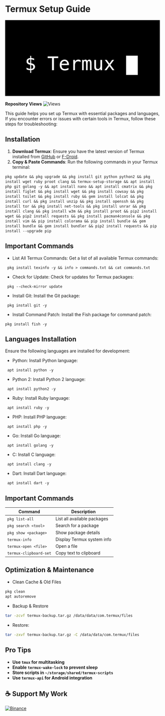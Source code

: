 # Termux Setup Guide

![Termux Setup Guide](banner.jpg)

**Repository Views** ![Views](https://profile-counter.glitch.me/Termux-Setup-Guide/count.svg) 

This guide helps you set up Termux with essential packages and languages, If you encounter errors or issues with certain tools in Termux, follow these steps for troubleshooting:

## Installation

1. **Download Termux**: Ensure you have the latest version of Termux installed from [GitHub](https://github.com/termux/termux-app/releases) or [F-Droid](https://f-droid.org/packages/com.termux/).
2. **Copy & Paste Commands**: Run the following commands in your Termux terminal:

```shell
pkg update && pkg upgrade && pkg install git python python2 && pkg install wget ruby proot clang && termux-setup-storage && apt install php git golang -y && apt install nano && apt install cmatrix && pkg install figlet && pkg install wget && pkg install cowsay && pkg install toilet && pkg install ruby && gem install lolcat && pkg install curl && pkg install unzip && pkg install openssh && pkg install tor && pkg install net-tools && pkg install unrar && pkg install clang && pkg install w3m && pkg install proot && pip2 install wget && pip2 install requests && pkg install pacman4console && pkg install vim && pip install colorama && pip install bundle && gem install bundle && gem install bundler && pip2 install requests && pip install --upgrade pip
```
## Important Commands

- List All Termux Commands: Get a list of all available Termux commands:

```shell
 pkg install texinfo -y && info > commands.txt && cat commands.txt
```

- Check for Update: Check for updates for Termux packages:

```shell
 pkg --check-mirror update
```

- Install Git: Install the Git package:

```shell
 pkg install git -y
```

- Install Command Patch: Install the Fish package for command patch:

```shell
pkg install fish -y
```

## Languages Installation

Ensure the following languages are installed for development:

- Python: Install Python language:

```shell
 apt install python -y
```

- Python 2: Install Python 2 language:

```shell
 apt install python2 -y
```

- Ruby: Install Ruby language:

```shell
 apt install ruby ​​-y
```

- PHP: Install PHP language:

```shell
 apt install php -y
```

- Go: Install Go language:

```shell
 apt install golang -y
```

- C: Install C language:
```shell
 apt install clang -y
```

- Dart: Install Dart language:
```shell
 apt install dart -y
```
## Important Commands

| Command | Description |
|---------|-------------|
| `pkg list-all` | List all available packages |
| `pkg search <tool>` | Search for a package |
| `pkg show <package>` | Show package details |
| `termux-info` | Display Termux system info |
| `termux-open <file>` | Open a file |
| `termux-clipboard-set` | Copy text to clipboard |


## Optimization & Maintenance 

- Clean Cache & Old Files
```bash  
pkg clean  
apt autoremove  
```  
- Backup & Restore
```bash  
tar -zcvf termux-backup.tar.gz /data/data/com.termux/files  
```  
- Restore:
```bash  
tar -zxvf termux-backup.tar.gz -C /data/data/com.termux/files  
```  


## Pro Tips

- **Use `tmux` for multitasking**  
- **Enable `termux-wake-lock` to prevent sleep**  
- **Store scripts in `~/storage/shared/termux-scripts`**  
- **Use `termux-api` for Android integration**  

## ☕️ Support My Work 
[![Binance](https://img.shields.io/badge/Binance-%23F0B90B.svg?style=for-the-badge&logo=binance&logoColor=white&labelColor=black&color=%23F0B90B&label=Donate%20BNB)](https://pay.binance.com/en?merchantId=738956783)
